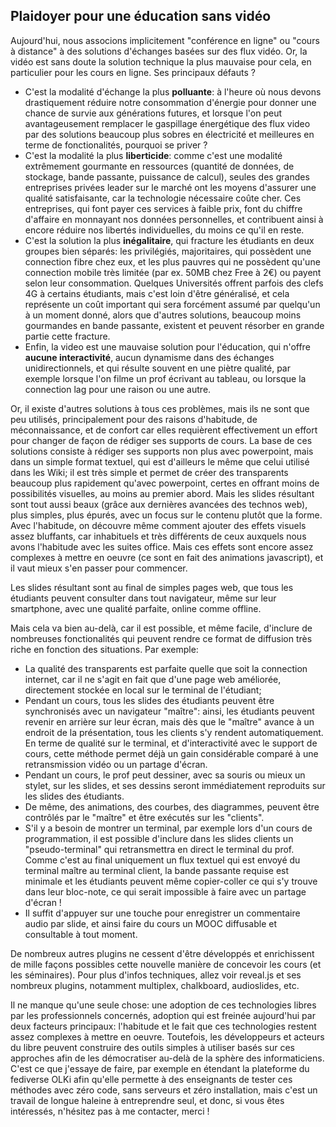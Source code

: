 ## Plaidoyer pour une éducation sans vidéo

Aujourd'hui, nous associons implicitement "conférence en ligne" ou "cours à distance"
à des solutions d'échanges basées sur des flux vidéo.
Or, la vidéo est sans doute la solution technique la plus mauvaise pour cela,
en particulier pour les cours en ligne.
Ses principaux défauts ?

- C'est la modalité d'échange la plus **polluante**: à l'heure où nous devons drastiquement réduire notre
consommation d'énergie pour donner une chance de survie aux générations futures, et lorsque l'on peut
avantageusement remplacer le gaspillage énergétique des flux video par des solutions beaucoup plus sobres
en électricité et meilleures en terme de fonctionalités, pourquoi se priver ?
- C'est la modalité la plus **liberticide**: comme c'est une modalité extrêmement gourmante en ressources
(quantité de données, de stockage, bande passante, puissance de calcul), seules des grandes entreprises privées
leader sur le marché ont les moyens d'assurer une qualité satisfaisante, car la technologie nécessaire coûte cher.
Ces entreprises, qui font payer ces services à faible prix, font du chiffre d'affaire en monnayant nos données
personnelles, et contribuent ainsi à encore réduire nos libertés individuelles, du moins ce qu'il en reste.
- C'est la solution la plus **inégalitaire**, qui fracture les étudiants en deux groupes bien séparés:
les privilégiés, majoritaires, qui possèdent une connection fibre chez eux, et les plus pauvres qui ne possèdent
qu'une connection mobile très limitée (par ex. 50MB chez Free à 2€) ou payent selon leur consommation.
Quelques Universités offrent parfois des clefs 4G à certains étudiants, mais c'est loin d'être généralisé, et
cela représente un coût important qui sera forcément assumé par quelqu'un à un moment donné, alors que
d'autres solutions, beaucoup moins gourmandes en bande passante, existent et peuvent résorber en grande partie
cette fracture.
- Enfin, la video est une mauvaise solution pour l'éducation, qui n'offre **aucune interactivité**, aucun dynamisme
dans des échanges unidirectionnels, et qui résulte souvent en une piètre qualité, par exemple lorsque l'on filme
un prof écrivant au tableau, ou lorsque la connection lag pour une raison ou une autre.

Or, il existe d'autres solutions à tous ces problèmes, mais ils ne sont que peu utilisés,
principalement pour des raisons d'habitude, de méconnaissance, et de confort car elles requièrent effectivement
un effort pour changer de façon de rédiger ses supports de cours.
La base de ces solutions consiste à rédiger ses supports non plus avec powerpoint, mais dans un simple
format textuel, qui est d'ailleurs le même que celui utilisé dans les Wiki; il est très simple et
permet de créer des transparents beaucoup plus rapidement qu'avec powerpoint, certes en offrant moins de possibilités
visuelles, au moins au premier abord. Mais les slides résultant sont tout aussi beaux (grâce aux dernières avancées des technos web), plus simples, plus épurés, avec un focus sur le contenu
plutôt que la forme. Avec l'habitude, on découvre même comment ajouter des effets visuels assez bluffants, car inhabituels et
très différents de ceux auxquels nous avons l'habitude avec les suites office. Mais ces effets sont encore assez
complexes à mettre en oeuvre (ce sont en fait des animations javascript), et il vaut mieux s'en passer
pour commencer.

Les slides résultant sont au final de simples pages web, que tous les étudiants peuvent consulter dans tout
navigateur, même sur leur smartphone, avec une qualité parfaite, online comme offline.

Mais cela va bien au-delà, car il est possible, et même facile, d'inclure de nombreuses fonctionalités
qui peuvent rendre ce format de diffusion très riche en fonction des situations. Par exemple:

- La qualité des transparents est parfaite quelle que soit la connection internet, car il ne s'agit en fait que
d'une page web améliorée, directement stockée en local sur le terminal de l'étudiant;
- Pendant un cours, tous les slides des étudiants peuvent être synchronisés avec un navigateur "maître": ainsi, les
étudiants peuvent revenir en arrière sur leur écran, mais dès que le "maître" avance à un endroit de la présentation,
tous les clients s'y rendent automatiquement. En terme de qualité sur le terminal, et d'interactivité avec le
support de cours, cette méthode permet déjà un gain considérable comparé à une retransmission vidéo ou un partage d'écran.
- Pendant un cours, le prof peut dessiner, avec sa souris ou mieux un stylet, sur les slides, et ses dessins seront
immédiatement reproduits sur les slides des étudiants.
- De même, des animations, des courbes, des diagrammes, peuvent être contrôlés par le "maître" et être exécutés
sur les "clients".
- S'il y a besoin de montrer un terminal, par exemple lors d'un cours de programmation, il est possible d'inclure
dans les slides clients un "pseudo-terminal" qui retransmettra en direct le terminal du prof. Comme c'est au final
uniquement un flux textuel qui est envoyé du terminal maître au terminal client, la bande passante requise est minimale
et les étudiants peuvent même copier-coller ce qui s'y trouve dans leur bloc-note, ce qui serait impossible à faire avec un partage d'écran !
- Il suffit d'appuyer sur une touche pour enregistrer un commentaire audio par slide, et ainsi faire du cours
un MOOC diffusable et consultable à tout moment.

De nombreux autres plugins ne cessent d'être développés et enrichissent de mille façons possibles cette nouvelle
manière de concevoir les cours (et les séminaires).
Pour plus d'infos techniques, allez voir reveal.js et ses nombreux plugins, notamment multiplex, chalkboard, audioslides, etc.

Il ne manque qu'une seule chose: une adoption de ces technologies libres par les professionnels concernés,
adoption qui est freinée aujourd'hui par deux facteurs principaux: l'habitude et le fait que ces technologies
restent assez complexes à mettre en oeuvre.
Toutefois, les développeurs et acteurs du libre peuvent construire des outils simples à utiliser basés sur
ces approches afin de les démocratiser au-delà de la sphère des informaticiens.
C'est ce que j'essaye de faire, par exemple en
étendant la plateforme du fediverse OLKi afin qu'elle permette à des enseignants
de tester ces méthodes avec zéro code, sans serveurs et zéro installation, mais c'est un travail de longue
haleine à entreprendre seul, et donc, 
si vous êtes intéressés, n'hésitez pas à me contacter, merci !

